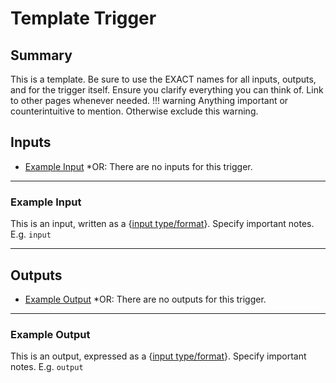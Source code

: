 # Template Trigger
## Summary
This is a template. Be sure to use the EXACT names for all inputs, outputs, and for the trigger itself. Ensure you clarify everything you can think of. Link to other pages whenever needed.
!!! warning
    Anything important or counterintuitive to mention. Otherwise exclude this warning.

## Inputs
- [Example Input](#example-input)
*OR: There are no inputs for this trigger.
___
### Example Input
This is an input, written as a {[input type/format](/inventor-reference/types/type/(format))}. Specify important notes. E.g. `input`
___
## Outputs
- [Example Output](#example-output)
*OR: There are no outputs for this trigger.
___
### Example Output
This is an output, expressed as a {[input type/format](/inventor-reference/types/type/(format))}. Specify important notes. E.g. `output`